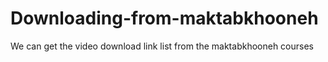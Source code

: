 # Downloading-from-maktabkhooneh
We can get the video download link list from the maktabkhooneh courses 
